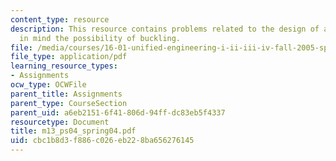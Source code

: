 ```yaml
---
content_type: resource
description: This resource contains problems related to the design of a truss keeping
  in mind the possibility of buckling.
file: /media/courses/16-01-unified-engineering-i-ii-iii-iv-fall-2005-spring-2006/cbc1b8d3f886c026eb228ba656276145_m13_ps04_spring04.pdf
file_type: application/pdf
learning_resource_types:
- Assignments
ocw_type: OCWFile
parent_title: Assignments
parent_type: CourseSection
parent_uid: a6eb2151-6f41-806d-94ff-dc83eb5f4337
resourcetype: Document
title: m13_ps04_spring04.pdf
uid: cbc1b8d3-f886-c026-eb22-8ba656276145
---
```

